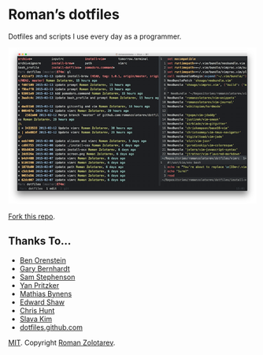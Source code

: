 # Roman’s dotfiles

Dotfiles and scripts I use every day as a programmer.

![Screenshot](screen.png)

[Fork this repo](https://github.com/romanzolotarev/dotfiles/fork).

## Thanks To…

- [Ben Orenstein](https://github.com/r00k/dotfiles)
- [Gary Bernhardt](https://github.com/garybernhardt/dotfiles)
- [Sam Stephenson](http://sstephenson.us/posts/on-configuration)
- [Yan Pritzker](http://skwp.github.io/dotfiles/)
- [Mathias Bynens](https://github.com/mathiasbynens/dotfiles)
- [Edward Shaw](https://github.com/ntkme)
- [Chris Hunt](https://github.com/chrishunt/dot-files)
- [Slava Kim](https://github.com/slava/vimrc)
- [dotfiles.github.com](http://dotfiles.github.io/)

[MIT](LICENSE.md).
Copyright [Roman Zolotarev](https://www.romanzolotarev.com/).
